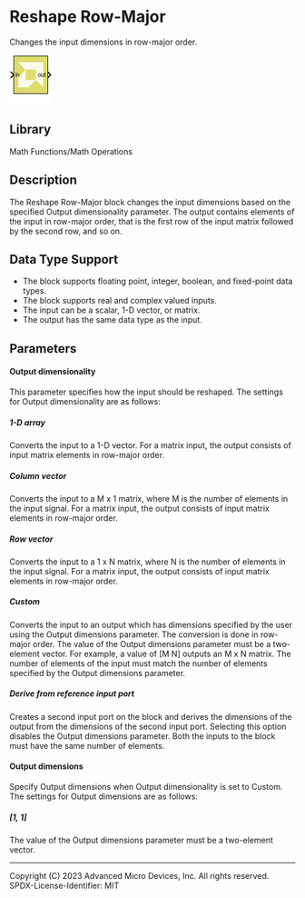 # Reshape Row-Major

Changes the input dimensions in row-major order.

![](./Images/block.png)

## Library

Math Functions/Math Operations

## Description

The Reshape Row-Major block changes the input dimensions based on the
specified Output dimensionality parameter. The output contains elements
of the input in row-major order, that is the first row of the input
matrix followed by the second row, and so on.

## Data Type Support

- The block supports floating point, integer, boolean, and fixed-point
  data types.
- The block supports real and complex valued inputs.
- The input can be a scalar, 1-D vector, or matrix.
- The output has the same data type as the input.

## Parameters

#### Output dimensionality  
This parameter specifies how the input should be reshaped. The settings
for Output dimensionality are as follows:

##### 1-D array
Converts the input to a 1-D vector. For a matrix input, the output consists of input matrix elements in row-major order.

##### Column vector
Converts the input to a M x 1 matrix, where M is the number of elements in the input signal. For a matrix input, the output consists of input matrix elements in row-major order.

##### Row vector
Converts the input to a 1 x N matrix, where N is the number of elements in the input signal. For a matrix input, the output consists of input matrix elements in row-major order.

##### Custom
Converts the input to an output which has dimensions specified by the user using the Output dimensions parameter. The conversion is done in row-major order. The value of the Output dimensions parameter must be a two-element vector. For example, a value of [M N] outputs an M x N matrix. The number of elements of the input must match the number of elements specified by the Output dimensions parameter.

##### Derive from reference input port
Creates a second input port on the block and derives the dimensions of the output from the dimensions of the second input port. Selecting this option disables the Output dimensions parameter. Both the inputs to the block must have the same number of elements.


#### Output dimensions  
Specify Output dimensions when Output dimensionality is set to Custom.
The settings for Output dimensions are as follows:

##### [1, 1]
The value of the Output dimensions parameter must be a two-element vector.

--------------
Copyright (C) 2023 Advanced Micro Devices, Inc. All rights reserved.
SPDX-License-Identifier: MIT
